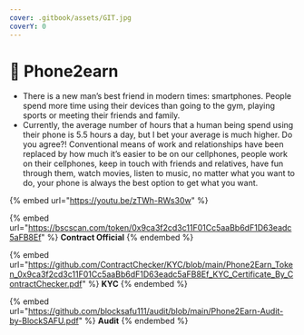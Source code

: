 ```yaml
---
cover: .gitbook/assets/GIT.jpg
coverY: 0
---
```


# 📱 Phone2earn

* There is a new man’s best friend in modern times: smartphones. People spend more time using their devices than going to the gym, playing sports or meeting their friends and family.
* Currently, the average number of hours that a human being spend using their phone is 5.5 hours a day, but I bet your average is much higher. Do you agree?! Conventional means of work and relationships have been replaced by how much it’s easier to be on our cellphones, people work on their cellphones, keep in touch with friends and relatives, have fun through them, watch movies, listen to music, no matter what you want to do, your phone is always the best option to get what you want.

{% embed url="https://youtu.be/zTWh-RWs30w" %}

{% embed url="https://bscscan.com/token/0x9ca3f2cd3c11F01Cc5aaBb6dF1D63eadc5aFB8Ef" %}
**Contract Official**
{% endembed %}

{% embed url="https://github.com/ContractChecker/KYC/blob/main/Phone2Earn_Token_0x9ca3f2cd3c11F01Cc5aaBb6dF1D63eadc5aFB8Ef_KYC_Certificate_By_ContractChecker.pdf" %}
**KYC**
{% endembed %}

{% embed url="https://github.com/blocksafu111/audit/blob/main/Phone2Earn-Audit-by-BlockSAFU.pdf" %}
**Audit**
{% endembed %}
